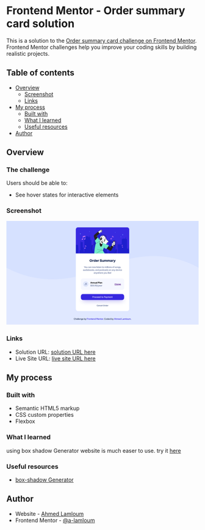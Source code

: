 # Frontend Mentor - Order summary card solution

This is a solution to the [Order summary card challenge on Frontend Mentor](https://www.frontendmentor.io/challenges/order-summary-component-QlPmajDUj). Frontend Mentor challenges help you improve your coding skills by building realistic projects. 

## Table of contents

- [Overview](#overview)
  - [Screenshot](#screenshot)
  - [Links](#links)
- [My process](#my-process)
  - [Built with](#built-with)
  - [What I learned](#what-i-learned)
  - [Useful resources](#useful-resources)
- [Author](#author)


## Overview

### The challenge

Users should be able to:

- See hover states for interactive elements

### Screenshot

![](./screenshot.png)


### Links

- Solution URL: [solution URL here](https://your-solution-url.com)
- Live Site URL: [live site URL here](https://a-lamloum.github.io/-Order-Summary-Card/)

## My process

### Built with

- Semantic HTML5 markup
- CSS custom properties
- Flexbox

### What I learned

using box shadow Generator website is much easer to use. try it [here](https://cssgenerator.org/box-shadow-css-generator.html)

### Useful resources

- [box-shadow Generator](https://cssgenerator.org/box-shadow-css-generator.html) 

## Author

- Website - [Ahmed Lamloum](https://a-lamloum.github.io/react-portfolio/)
- Frontend Mentor - [@a-lamloum](https://www.frontendmentor.io/profile/a-lamloum)

